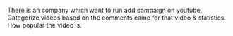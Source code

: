 There is an company which want to run add campaign on youtube.</br>
Categorize videos based on the comments came for that video & statistics.</br>
How popular the video is.</br>

